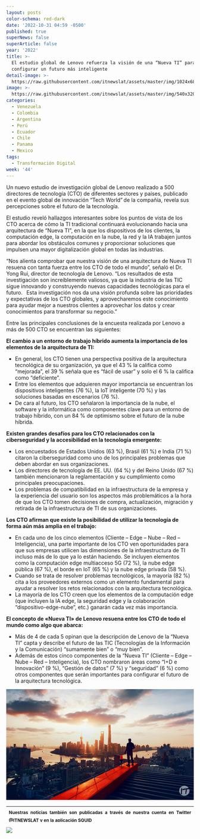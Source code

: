 ```yaml
---
layout: posts
color-schema: red-dark
date: '2022-10-31 04:59 -0500'
published: true
superNews: false
superArticle: false
year: '2022'
title: >-
  El estudio global de Lenovo refuerza la visión de una “Nueva TI” para
  configurar un futuro más inteligente
detail-image: >-
  https://raw.githubusercontent.com/itnewslat/assets/master/img/1024x680/joven-viendo-ciudad-g.jpg
image: >-
  https://raw.githubusercontent.com/itnewslat/assets/master/img/540x320/joven-viendo-ciudad-p.jpg
categories:
  - Venezuela
  - Colombia
  - Argentina
  - Perú
  - Ecuador
  - Chile
  - Panama
  - Mexico
tags:
  - Transformación Digital
week: '44'
---
```

Un nuevo estudio de investigación global de Lenovo realizado a 500 directores de tecnología (CTO) de diferentes sectores y países, publicado en el evento global de innovación “Tech World” de la compañía, revela sus percepciones sobre el futuro de la tecnología. 

El estudio reveló hallazgos interesantes sobre los puntos de vista de los CTO acerca de cómo la TI tradicional continuará evolucionando hacia una arquitectura de “Nueva TI”, en la que los dispositivos de los clientes, la computación edge, la computación en la nube, la red y la IA trabajen juntos para abordar los obstáculos comunes y proporcionar soluciones que impulsen una mayor digitalización global en todas las industrias. 

“Nos alienta comprobar que nuestra visión de una arquitectura de Nueva TI resuena con tanta fuerza entre los CTO de todo el mundo”, señaló el Dr. Yong Rui, director de tecnología de Lenovo. “Los resultados de esta investigación son increíblemente valiosos, ya que la industria de las TIC sigue innovando y construyendo nuevas capacidades tecnológicas para el futuro.   Esta investigación nos da una visión profunda sobre las prioridades y expectativas de los CTO globales, y aprovecharemos este conocimiento para ayudar mejor a nuestros clientes a aprovechar los datos y crear conocimientos para transformar su negocio.” 

Entre las principales conclusiones de la encuesta realizada por Lenovo a más de 500 CTO se encuentran las siguientes: 

**El cambio a un entorno de trabajo híbrido aumenta la importancia de los elementos de la arquitectura de TI:**

- En general, los CTO tienen una perspectiva positiva de la arquitectura tecnológica de su organización, ya que el 43 % la califica como “mejorada”, el 39 % señala que es “fácil de usar” y solo el 6 % la califica como “deficiente”. 
- Entre los elementos que adquieren mayor importancia se encuentran los dispositivos inteligentes (76 %), la IoT inteligente (70 %) y las soluciones basadas en escenarios (76 %). 
- De cara al futuro, los CTO señalaron la importancia de la nube, el software y la informática como componentes clave para un entorno de trabajo híbrido, con un 84 % de optimismo sobre el futuro de la nube híbrida.

**Existen grandes desafíos para los CTO relacionados con la ciberseguridad y la accesibilidad en la tecnología emergente:**

- Los encuestados de Estados Unidos (63 %), Brasil (61 %) e India (71 %) citaron la ciberseguridad como uno de los principales problemas que deben abordar en sus organizaciones. 
- Los directores de tecnología de EE. UU. (64 %) y del Reino Unido (67 %) también mencionaron la reglamentación y su cumplimiento como principales preocupaciones. 
- Los problemas de compatibilidad en la infraestructura de la empresa y la experiencia del usuario son los aspectos más problemáticos a la hora de que los CTO tomen decisiones de compra, actualización, migración y retirada de la infraestructura de TI de sus organizaciones.

**Los CTO afirman que existe la posibilidad de utilizar la tecnología de forma aún más amplia en el trabajo:**

- En cada uno de los cinco elementos (Cliente – Edge – Nube – Red – Inteligencia), una parte importante de los CTO ven oportunidades para que sus empresas utilicen las dimensiones de la infraestructura de TI incluso más de lo que ya lo están haciendo. Se incluyen elementos como la computación edge multiacceso 5G (72 %), la nube edge pública (67 %), el borde en IoT (65 %) y la nube edge privada (58 %). 
- Cuando se trata de resolver problemas tecnológicos, la mayoría (82 %) cita a los proveedores externos como un elemento fundamental para ayudar a resolver los retos relacionados con la arquitectura tecnológica. 
- La mayoría de los CTO creen que los elementos de la computación edge (que incluyen la IA edge, la seguridad edge y la colaboración “dispositivo-edge-nube”, etc.) ganarán cada vez más importancia.

**El concepto de «Nueva TI» de Lenovo resuena entre los CTO de todo el mundo como algo que abarca:**

- Más de 4 de cada 5 opinan que la descripción de Lenovo de la “Nueva TI” capta y describe el futuro de las TIC (Tecnologías de la Información y la Comunicación) “sumamente bien” o “muy bien”. 
- Además de estos cinco componentes de la “Nueva TI” (Cliente – Edge – Nube – Red – Inteligencia), los CTO nombraron áreas como “I+D e Innovación” (9 %), “Gestión de datos” (7 %) y “seguridad” (6 %) como otros componentes que serán importantes para configurar el futuro de la arquitectura tecnológica.
 
 ![](https://raw.githubusercontent.com/itnewslat/assets/master/img/540x320/joven-viendo-ciudad-p.jpg)
 
 <table style="height: 42px;" width="569">
<tbody>
<tr>
<td style="text-align: justify;"><sub><strong>Nuestras noticias también son publicadas a través de nuestra cuenta en Twitter <a href="https://twitter.com/itnewslat?lang=es">@ITNEWSLAT</a> y en la aplicación <a href="https://squidapp.co/en/">SQUID</a></strong></sub></td>
</tr>
</tbody>
</table>

<img src="https://tracker.metricool.com/c3po.jpg?hash=56f88a41e39ab42c063cc51676587a04"/>